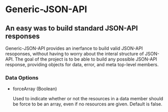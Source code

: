# Generic-JSON-API
## An easy was to build standard JSON-API responses
Generic-JSON-API provides an inerfance to build valid JSON-API resoponses, without having to worry about the interal structure of JSON-API. The goal of the project is to be able to build any possible JSON-API response, providing objects for data, error, and meta top-level members.

### Data Options
* forceArray (Boolean)

   Used to indicate whether or not the resources in a data member should be force to be an array, even if no resources are given. Default is false.